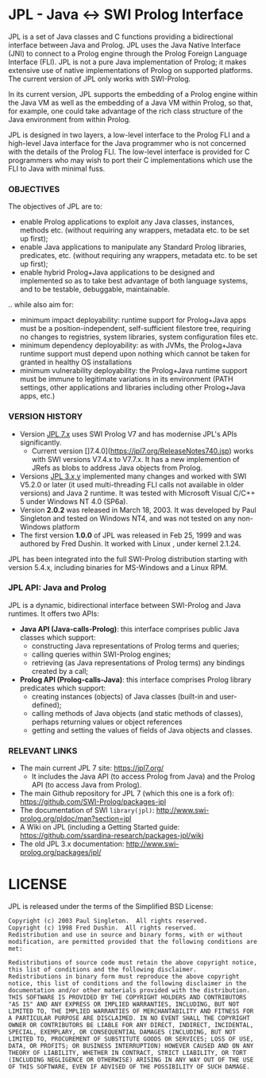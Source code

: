 # JPL - Java <-> SWI Prolog Interface

JPL is a set of Java classes and C functions providing a bidirectional interface between Java and Prolog.  JPL uses the Java Native Interface (JNI) to connect to a Prolog engine through the Prolog Foreign Language Interface (FLI).  JPL is not a pure Java implementation of Prolog; it makes extensive use of native implementations of Prolog on supported platforms.  The current version of JPL only works with SWI-Prolog.

In its current version, JPL supports the embedding of a Prolog engine within the Java VM as well as the embedding of a Java VM within Prolog, so that, for example, one could take advantage of the rich class structure of the Java environment from within Prolog.

JPL is designed in two layers, a low-level interface to the Prolog FLI and a high-level Java interface for the Java programmer who is not concerned with the details of the Prolog FLI.  The low-level interface is provided for C programmers who may wish to port their C implementations which use the FLI to Java with minimal fuss.

### OBJECTIVES

The objectives of JPL are to:

* enable Prolog applications to exploit any Java classes, instances, methods etc. (without requiring any wrappers, metadata etc. to be set up first);
* enable Java applications to manipulate any Standard Prolog libraries, predicates, etc. (without requiring any wrappers, metadata etc. to be set up first);
* enable hybrid Prolog+Java applications to be designed and implemented so as to take best advantage of both language systems, and to be testable, debuggable, maintainable.

.. while also aim for:

* minimum impact deployability: runtime support for Prolog+Java apps must be a position-independent, self-sufficient filestore tree, requiring no changes to registries, system libraries, system configuration files etc.
* minimum dependency deployability: as with JVMs, the Prolog+Java runtime support must depend upon nothing which cannot be taken for granted in healthy OS installations
* minimum vulnerability deployability: the Prolog+Java runtime support must be immune to legitimate variations in its environment (PATH settings, other applications and libraries including other Prolog+Java apps, etc.)


### VERSION HISTORY


* Version [JPL 7.x](https://jpl7.org/) uses SWI Prolog V7 and has modernise JPL's APIs significantly.
    * Current version []7.4.0](https://jpl7.org/ReleaseNotes740.jsp) works with SWI versions V7.4.x to V7.7.x. It has a new implemention of JRefs as blobs to address Java objects from Prolog.
* Versions [JPL 3.x,y](http://www.swi-prolog.org/packages/jpl/) implemented many changes and worked with SWI V5.2.0 or later (it used multi-threading FLI calls not available in older versions) and Java 2 runtime.  It was tested with Microsoft Visual C/C++ 5 under Windows NT 4.0 (SP6a). 
* Version **2.0.2** was released in March 18, 2003. It was developed by Paul Singleton and tested on Windows NT4, and was not tested on any non-Windows platform
* The first version **1.0.0** of JPL was released in Feb 25, 1999 and was authored by Fred Dushin. It worked with Linux , under kernel 2.1.24.   
                                         


JPL has been integrated into the full SWI-Prolog distribution starting with version 5.4.x, including binaries for MS-Windows and a Linux RPM. 


### JPL API: Java and Prolog

JPL is a dynamic, bidirectional interface between SWI-Prolog and Java runtimes.  It offers two APIs:

* **Java API (Java-calls-Prolog)**: this interface comprises public Java classes which support:
    * constructing Java representations of Prolog terms and queries;
    * calling queries within SWI-Prolog engines;
    * retrieving (as Java representations of Prolog terms) any bindings created by a call; 
* **Prolog API (Prolog-calls-Java)**: this interface comprises Prolog library predicates which support:
    * creating instances (objects) of Java classes (built-in and user-defined);
    * calling methods of Java objects (and static methods of classes), perhaps returning values or object references
    * getting and setting the values of fields of Java objects and classes.


### RELEVANT LINKS

* The main current JPL 7 site: <https://jpl7.org/>
  * It includes the Java API (to access Prolog from Java) and the Prolog API (to access Java from Prolog).
* The main Github repository for JPL 7 (which this one is a fork of): <https://github.com/SWI-Prolog/packages-jpl> 
* The documentation of SWI `library(jpl)`: <http://www.swi-prolog.org/pldoc/man?section=jpl>
* A Wiki on JPL (including a Getting Started guide: <https://github.com/ssardina-research/packages-jpl/wiki>
* The old JPL 3.x documentation: <http://www.swi-prolog.org/packages/jpl/>






# LICENSE

JPL is released under the terms of the Simplified BSD License:

    Copyright (c) 2003 Paul Singleton.  All rights reserved. 
    Copyright (c) 1998 Fred Dushin.  All rights reserved.
    Redistribution and use in source and binary forms, with or without modification, are permitted provided that the following conditions are met:

    Redistributions of source code must retain the above copyright notice, this list of conditions and the following disclaimer.
    Redistributions in binary form must reproduce the above copyright notice, this list of conditions and the following disclaimer in the documentation and/or other materials provided with the distribution.
    THIS SOFTWARE IS PROVIDED BY THE COPYRIGHT HOLDERS AND CONTRIBUTORS "AS IS" AND ANY EXPRESS OR IMPLIED WARRANTIES, INCLUDING, BUT NOT LIMITED TO, THE IMPLIED WARRANTIES OF MERCHANTABILITY AND FITNESS FOR A PARTICULAR PURPOSE ARE DISCLAIMED. IN NO EVENT SHALL THE COPYRIGHT OWNER OR CONTRIBUTORS BE LIABLE FOR ANY DIRECT, INDIRECT, INCIDENTAL, SPECIAL, EXEMPLARY, OR CONSEQUENTIAL DAMAGES (INCLUDING, BUT NOT LIMITED TO, PROCUREMENT OF SUBSTITUTE GOODS OR SERVICES; LOSS OF USE, DATA, OR PROFITS; OR BUSINESS INTERRUPTION) HOWEVER CAUSED AND ON ANY THEORY OF LIABILITY, WHETHER IN CONTRACT, STRICT LIABILITY, OR TORT (INCLUDING NEGLIGENCE OR OTHERWISE) ARISING IN ANY WAY OUT OF THE USE OF THIS SOFTWARE, EVEN IF ADVISED OF THE POSSIBILITY OF SUCH DAMAGE.
